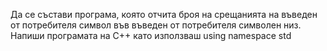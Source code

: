 Да се състави програма, която отчита броя
на срещанията на въведен от потребителя символ във въведен от потребителя символен низ. Напиши програмата на C++ като използваш using namespace std
